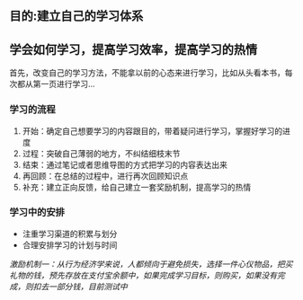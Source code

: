 ## 目的:建立自己的学习体系

学会如何学习，提高学习效率，提高学习的热情
 -----

首先，改变自己的学习方法，不能拿以前的心态来进行学习，比如从头看本书，每次都从第一页进行学习...

### 学习的流程
1. 开始：确定自己想要学习的内容跟目的，带着疑问进行学习，掌握好学习的进度
2. 过程：突破自己薄弱的地方，不纠结细枝末节
3. 结束：通过笔记或者思维导图的方式把学习的内容表达出来
4. 再回顾：在总结的过程中，进行再次回顾知识点
5. 补充：建立正向反馈，给自己建立一套奖励机制，提高学习的热情

### 学习中的安排
* 注重学习渠道的积累与划分
* 合理安排学习的计划与时间

*激励机制一：从行为经济学来说，人都倾向于避免损失，选择一件心仪物品，把买礼物的钱，预先存放在支付宝余额中，如果完成学习目标，则购买，如果没有完成，则扣去一部分钱，目前测试中*

